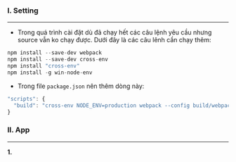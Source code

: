 ### I. Setting
---
- Trong quá trình cài đặt dù đã chạy hết các câu lệnh yêu cầu nhưng source vẫn ko chạy được. Dưới đây là các câu lênh cần chạy thêm:

```javascript
npm install --save-dev webpack
npm install --save-dev cross-env
npm install "cross-env"
npm install -g win-node-env
```

- Trong file ```package.json``` nên thêm dòng này: 
```javascript
"scripts": {
  "build": "cross-env NODE_ENV=production webpack --config build/webpack.config.js"
}
```

### II. App
---
**1.**

```javascript

```


